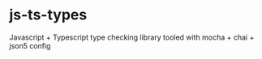 # js-ts-types
Javascript + Typescript type checking library tooled with mocha + chai + json5 config
